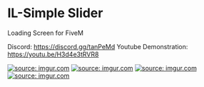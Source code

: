 # IL-Simple Slider
Loading Screen for FiveM

Discord: https://discord.gg/tanPeMd
Youtube Demonstration: https://youtu.be/H3d4e3tRVR8

<a href="https://imgur.com/s0LLdWb"><img src="https://i.imgur.com/s0LLdWb.png" title="source: imgur.com" /></a>
<a href="https://imgur.com/czZgx4P"><img src="https://i.imgur.com/czZgx4P.png" title="source: imgur.com" /></a>
<a href="https://imgur.com/5u2Wxsy"><img src="https://i.imgur.com/5u2Wxsy.png" title="source: imgur.com" /></a>
<a href="https://imgur.com/QTJYhvD"><img src="https://i.imgur.com/QTJYhvD.png" title="source: imgur.com" /></a>

